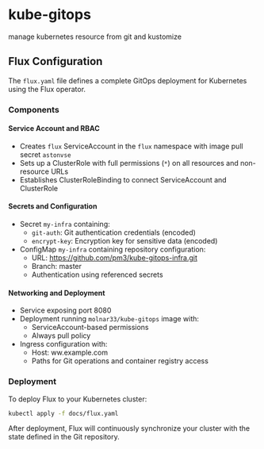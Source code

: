 # kube-gitops
manage kubernetes resource from git and kustomize 

## Flux Configuration

The `flux.yaml` file defines a complete GitOps deployment for Kubernetes using the Flux operator.

### Components

#### Service Account and RBAC
- Creates `flux` ServiceAccount in the `flux` namespace with image pull secret `astonvse`
- Sets up a ClusterRole with full permissions (`*`) on all resources and non-resource URLs
- Establishes ClusterRoleBinding to connect ServiceAccount and ClusterRole

#### Secrets and Configuration
- Secret `my-infra` containing:
  - `git-auth`: Git authentication credentials (encoded)
  - `encrypt-key`: Encryption key for sensitive data (encoded)
- ConfigMap `my-infra` containing repository configuration:
  - URL: https://github.com/pm3/kube-gitops-infra.git
  - Branch: master
  - Authentication using referenced secrets

#### Networking and Deployment
- Service exposing port 8080
- Deployment running `molnar33/kube-gitops` image with:
  - ServiceAccount-based permissions
  - Always pull policy
- Ingress configuration with:
  - Host: ww.example.com
  - Paths for Git operations and container registry access

### Deployment

To deploy Flux to your Kubernetes cluster:

```bash
kubectl apply -f docs/flux.yaml
```

After deployment, Flux will continuously synchronize your cluster with the state defined in the Git repository.


